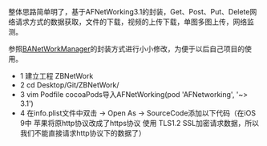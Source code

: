 整体思路简单明了，基于AFNetWorking3.1的封装，Get、Post、Put、Delete网络请求方式的数据获取，文件的下载，视频的上传下载，单图多图上传，网络监测。

参照[BANetWorkManager](https://github.com/boai/BANetManager)的封装方式进行小小修改，为便于以后自己项目的使用。

* 1 建立工程 ZBNetWork
* 2 cd Desktop/Git/ZBNetWork/
* 3 vim Podfile cocoaPods导入AFNetWorking(pod 'AFNetworking', '~> 3.1')
* 4 在info.plist文件中双击 -> Open As -> SourceCode添加以下代码（在iOS 9中 苹果将原http协议改成了https协议 使用 TLS1.2 SSL加密请求数据，所以我们不能直接请求http协议下的数据了）